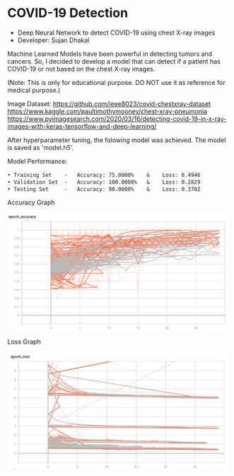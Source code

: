 # COVID-19 Detection
  - Deep Neural Network to detect COVID-19 using chest X-ray images
  - Developer: Sujan Dhakal
 
Machine Learned Models have been powerful in detecting tumors and cancers. So, I decided to develop a model that can detect if a patient has COVID-19 or not based on the chest X-ray images.

(Note: This is only for educational purpose. DO NOT use it as reference for medical purpose.)

Image Dataset:
https://github.com/ieee8023/covid-chestxray-dataset
https://www.kaggle.com/paultimothymooney/chest-xray-pneumonia
https://www.pyimagesearch.com/2020/03/16/detecting-covid-19-in-x-ray-images-with-keras-tensorflow-and-deep-learning/

After hyperparameter tuning, the folowing model was achieved. The model is saved as 'model.h5'.

Model Performance:

    • Training Set    -   Accuracy: 75.0000%    &    Loss: 0.4946
    • Validation Set  -   Accuracy: 100.0000%   &    Loss: 0.2829
    • Testing Set     -   Accuracy: 90.0000%    &    Loss: 0.3702


Accuracy Graph

<img src="images/acc.png" width=500>

Loss Graph

<img src="images/loss.png" width=500>
